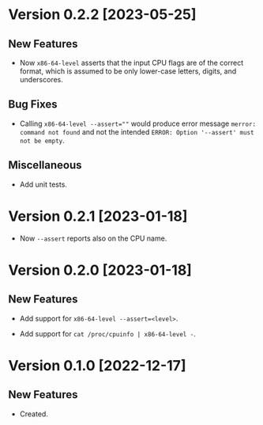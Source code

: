# Version 0.2.2 [2023-05-25]

## New Features

 * Now `x86-64-level` asserts that the input CPU flags are of the
   correct format, which is assumed to be only lower-case letters,
   digits, and underscores.

## Bug Fixes

 * Calling `x86-64-level --assert=""` would produce error message
   `merror: command not found` and not the intended `ERROR: Option
   '--assert' must not be empty`.

## Miscellaneous

 * Add unit tests.


# Version 0.2.1 [2023-01-18]

 * Now `--assert` reports also on the CPU name.
 

# Version 0.2.0 [2023-01-18]

## New Features

 * Add support for `x86-64-level --assert=<level>`.
 
 * Add support for `cat /proc/cpuinfo | x86-64-level -`.


# Version 0.1.0 [2022-12-17]

## New Features

 * Created.
